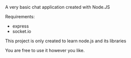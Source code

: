 A very basic chat application created with Node.JS

Requirements:

-  express
-  socket.io
    
This project is only created to learn node.js and its libraries

You are free to use it however you like.
